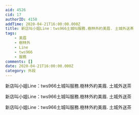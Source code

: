 ```yaml
---
aid: 4526
cid: 17
authorID: 4158
addTime: 2020-04-21T16:00:00.000Z
title: 新店叫小姐Line：tws966土城叫服務.樹林外約美眉. 土城外送茶
tags:
    - 美眉
    - 樹林外
    - Line
    - tws966
    - 服務
comments: []
date: 2020-04-21T16:00:00.000Z
category: 外段
---
```


新店叫小姐Line：tws966土城叫服務.樹林外約美眉. 土城外送茶

新店叫小姐Line：tws966土城叫服務.樹林外約美眉. 土城外送茶

新店叫小姐Line：tws966土城叫服務.樹林外約美眉. 土城外送茶
